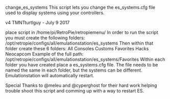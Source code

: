 change_es_systems
This script lets you change the es_systems.cfg file used to display systems using your controllers.

v4
TMNTturtlguy - July 9 2017

place script in /home/pi/RetroPie/retropiemenu/
In order to run the script you must create the following folders:
    /opt/retropie/configs/all/emulationstation/es_systems
Then within that folder create these 6 folders:
    All
    Consoles
    Customs
    Favorites
    Hacks
    Neocapcom
 Example of the full path: /opt/retropie/configs/all/emulationstation/es_systems/Favorites
 Within each folder you have created place a es_systems.cfg file. The file needs to be named the same in each folder, but the systems can be different.
 Emulationstation will automatically restart.
 
 Special Thanks to @meleu and @cyperghost for their hard work helping trouble shoot this script and comming up with a way to restart ES.

 
